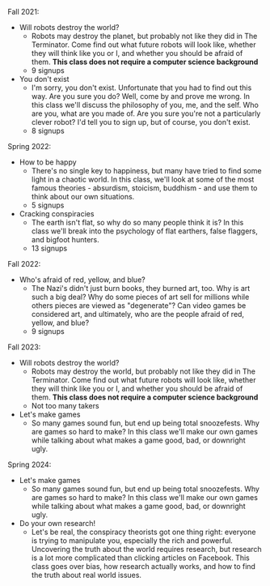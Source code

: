 Fall 2021:

 - Will robots destroy the world?
   - Robots may destroy the planet, but probably not like they did in The Terminator. Come find out what future robots will look like, whether they will think like you or I, and whether you should be afraid of them. **This class does not require a computer science background**
   - 9 signups
 - You don't exist
   - I'm sorry, you don't exist. Unfortunate that you had to find out this way. Are you sure you do? Well, come by and prove me wrong. In this class we'll discuss the philosophy of you, me, and the self. Who are you, what are you made of. Are you sure you're not a particularly clever robot? I'd tell you to sign up, but of course, you don't exist.
   - 8 signups

Spring 2022:

 - How to be happy
   - There's no single key to happiness, but many have tried to find some light in a chaotic world. In this class, we'll look at some of the most famous theories - absurdism, stoicism, buddhism - and use them to think about our own situations.
   - 5 signups
 - Cracking conspiracies
   - The earth isn't flat, so why do so many people think it is? In this class we'll break into the psychology of flat earthers, false flaggers, and bigfoot hunters.
   - 13 signups

Fall 2022:

 - Who's afraid of red, yellow, and blue?
   - The Nazi's didn't just burn books, they burned art, too. Why is art such a big deal? Why do some pieces of art sell for millions while others pieces are viewed as "degenerate"? Can video games be considered art, and ultimately, who are the people afraid of red, yellow, and blue?
   - 9 signups

Fall 2023:

 - Will robots destroy the world?
   - Robots may destroy the world, but probably not like they did in The Terminator. Come find out what future robots will look like, whether they will think like you or I, and whether you should be afraid of them. **This class does not require a computer science background**
   - Not too many takers
 - Let's make games
   - So many games sound fun, but end up being total snoozefests. Why are games so hard to make? In this class we'll make our own games while talking about what makes a game good, bad, or downright ugly.

Spring 2024:

 - Let's make games
   - So many games sound fun, but end up being total snoozefests. Why are games so hard to make? In this class we'll make our own games while talking about what makes a game good, bad, or downright ugly.
 - Do your own research!
   - Let's be real, the conspiracy theorists got one thing right: everyone is trying to manipulate you, especially the rich and powerful. Uncovering the truth about the world requires research, but research is a lot more complicated than clicking articles on Facebook. This class goes over bias, how research actually works, and how to find the truth about real world issues.
